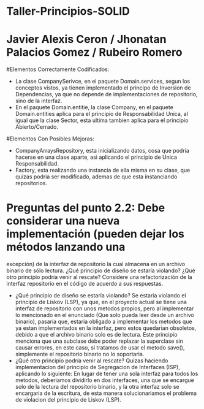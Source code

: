 # Taller-Principios-SOLID
#	Javier Alexis Ceron / Jhonatan Palacios Gomez / Rubeiro Romero

#Elementos Correctamente Codificados:
- La clase CompanySerivce, en el paquete Domain.services, segun los conceptos vistos, ya tienen implementado el principo de Inversion de Dependencias, ya que no depende de implementaciones de repositorio, sino de la interfaz.
- En el paquete Domain.entitie, la clase Company, en el paquete Domain.entities aplica para el principio de Responsabilidad Unica, al igual que la clase Sector, esta ultima tambien aplica para el principio Abierto/Cerrado.

#Elementos Con Posibles Mejoras:
- CompanyArraysRepository, esta inicializando datos, cosa que podria hacerse en una clase aparte, asi aplicando el principio de Unica Responsabilidad.
- Factory, esta realizando una instancia de ella misma en su clase, que quizas podria ser modificado, ademas de que esta instanciando repositorios.

# Preguntas del punto 2.2: Debe considerar una nueva implementación (pueden dejar los métodos lanzando una
excepción) de la interfaz de repositorio la cual almacena en un archivo binario de sólo
lectura. ¿Qué principio de diseño se estaría violando? ¿Qué otro principio podría venir al
rescate? Considere una refactorización de la interfaz repositorio en el código de acuerdo a
sus respuestas.
- ¿Qué principio de diseño se estaría violando?
Se estaria violando el principio de Liskov (LSP), ya que, en el proyecto actual se tiene una interfaz de repositorio con unos metodos propios, pero al implementar lo mencionado en el enunciado (Que solo pueda leer desde un archivo binario), pasaria que, estaria obligado a implementar los metodos que ya estan implementados en la interfaz, pero estos quedarian obsoletos, debido a que el archivo binario solo es de lectura. Este principio menciona que una subclase debe poder replazar la superclase sin causar errores, en este caso, si tratamos de usar el metodo save(), simplemente el repositorio binario no lo soportaria.
- ¿Qué otro principio podría venir al rescate?
Quizas haciendo implementacion del principio de Segregacion de Interfaces (ISP), aplicando lo siguiente: En lugar de tener una sola interfaz para todos los metodos, deberiamos dividirlo en dos interfaces, una que se encargue solo de la lectura del repositorio binario, y la otra interfaz solo se encargaria de la escritura, de esta manera solucionariamos el problema de violacion del principio de Liskov (LSP).
  
